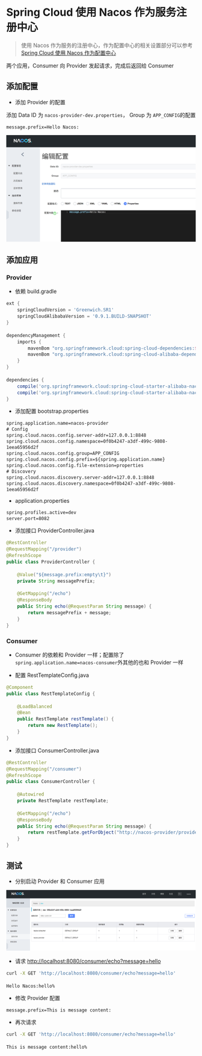 # Spring Cloud 使用 Nacos 作为服务注册中心

> 使用 Nacos 作为服务的注册中心，作为配置中心的相关设置部分可以参考 [Spring Cloud 使用 Nacos 作为配置中心](https://github.com/helloworlde/spring-cloud-alibaba-component/tree/master/cloud-config)

两个应用，Consumer 向 Provider 发起请求，完成后返回给 Consumer

## 添加配置

- 添加 Provider 的配置

添加 Data ID 为 `nacos-provider-dev.properties`， Group 为 `APP_CONFIG`的配置 

```properties
message.prefix=Hello Nacos: 
```

![Provider 配置](../images/nacos-cloud-provider-config.png)

## 添加应用

### Provider 

- 依赖 build.gradle 

```groovy
ext {
    springCloudVersion = 'Greenwich.SR1'
    springCloudAlibabaVersion = '0.9.1.BUILD-SNAPSHOT'
}

dependencyManagement {
    imports {
        mavenBom "org.springframework.cloud:spring-cloud-dependencies:${springCloudVersion}"
        mavenBom "org.springframework.cloud:spring-cloud-alibaba-dependencies:${springCloudAlibabaVersion}"
    }
}

dependencies {
    compile('org.springframework.cloud:spring-cloud-starter-alibaba-nacos-config')
    compile('org.springframework.cloud:spring-cloud-starter-alibaba-nacos-discovery')
}

```

- 添加配置 bootstrap.properties

```properties
spring.application.name=nacos-provider
# Config
spring.cloud.nacos.config.server-addr=127.0.0.1:8848
spring.cloud.nacos.config.namespace=0f0b4247-a3df-499c-9808-1eea65956d2f
spring.cloud.nacos.config.group=APP_CONFIG
spring.cloud.nacos.config.prefix=${spring.application.name}
spring.cloud.nacos.config.file-extension=properties
# Discovery
spring.cloud.nacos.discovery.server-addr=127.0.0.1:8848
spring.cloud.nacos.discovery.namespace=0f0b4247-a3df-499c-9808-1eea65956d2f
```

- application.properties

```properties
spring.profiles.active=dev
server.port=8082
```

- 添加接口  ProviderController.java

```java
@RestController
@RequestMapping("/provider")
@RefreshScope
public class ProviderController {

    @Value("${message.prefix:empty\t}")
    private String messagePrefix;

    @GetMapping("/echo")
    @ResponseBody
    public String echo(@RequestParam String message) {
        return messagePrefix + message;
    }
}
```

### Consumer 

- Consumer 的依赖和 Provider 一样；配置除了 `spring.application.name=nacos-consumer`外其他的也和 Provider 一样

- 配置 RestTemplateConfig.java

```java
@Component
public class RestTemplateConfig {

    @LoadBalanced
    @Bean
    public RestTemplate restTemplate() {
        return new RestTemplate();
    }
}
```

- 添加接口 ConsumerController.java

```java
@RestController
@RequestMapping("/consumer")
@RefreshScope
public class ConsumerController {

    @Autowired
    private RestTemplate restTemplate;

    @GetMapping("/echo")
    @ResponseBody
    public String echo(@RequestParam String message) {
        return restTemplate.getForObject("http://nacos-provider/provider/echo?message=" + message, String.class);
    }
}
```

## 测试

- 分别启动 Provider 和 Consumer 应用 

![应用列表](../images/nacos-cloud-service-list.png)

- 请求 [http://localhost:8080/consumer/echo?message=hello](http://localhost:8080/consumer/echo?message=hello)

```bash
curl -X GET 'http://localhost:8080/consumer/echo?message=hello'

Hello Nacos:hello%
```

- 修改 Provider 配置

```properties
message.prefix=This is message content:
```

- 再次请求

```bash
curl -X GET 'http://localhost:8080/consumer/echo?message=hello'

This is message content:hello%
```